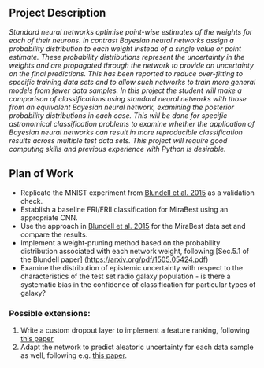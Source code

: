 
## Project Description

*Standard neural networks optimise point-wise estimates of the weights for each of their neurons. In contrast Bayesian neural networks assign a probability distribution to each weight instead of a single value or point estimate. These probability distributions represent the uncertainty in the weights and are propagated through the network to provide an uncertainty on the final predictions. This has been reported to reduce over-fitting to specific training data sets and to allow such networks to train more general models from fewer data samples. In this project the student will make a comparison of classifications using standard neural networks with those from an equivalent Bayesian neural network, examining the posterior probability distributions in each case. This will be done for specific astronomical classification problems to examine whether the application of Bayesian neural networks can result in more reproducible classification results across multiple test data sets.  This project will require good computing skills and previous experience with Python is desirable.*


## Plan of Work

- Replicate the MNIST experiment from [Blundell et al. 2015](https://arxiv.org/pdf/1505.05424.pdf) as a validation check.
- Establish a baseline FRI/FRII classification for MiraBest using an appropriate CNN.
- Use the approach in [Blundell et al. 2015](https://arxiv.org/pdf/1505.05424.pdf) for the MiraBest data set and compare the results.
- Implement a weight-pruning method based on the probability distribution associated with each network weight, following [Sec.5.1 of the Blundell paper] (https://arxiv.org/pdf/1505.05424.pdf)
- Examine the distribution of epistemic uncertainty with respect to the characteristics of the test set radio galaxy population - is there a systematic bias in the confidence of classification for particular types of galaxy?

### Possible extensions:

 1. Write a custom dropout layer to implement a feature ranking, following [this paper](https://arxiv.org/pdf/1712.08645.pdf)
 2. Adapt the network to predict aleatoric uncertainty for each data sample as well, following e.g. [this paper]( https://arxiv.org/pdf/2005.07174.pdf).
